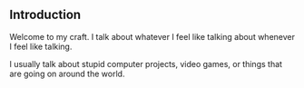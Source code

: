 ## Introduction
Welcome to my craft. I talk about whatever I feel like talking about whenever I feel like talking.

I usually talk about stupid computer projects, video games, or things that are going on around the world.
